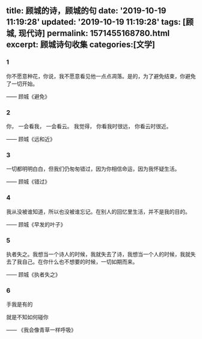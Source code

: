 title: 顾城的诗，顾城的句
date: '2019-10-19 11:19:28'
updated: '2019-10-19 11:19:28'
tags: [顾城, 现代诗]
permalink: 1571455168780.html
excerpt: 顾城诗句收集
categories:[文学]
---
### 1

你不愿意种花，你说，我不愿意看见他一点点凋落。是的，为了避免结束，你避免了一切开始。

—— 顾城《避免》

### 2
你，
一会看我，
一会看云。
我觉得，
你看我时很远，
你看云时很近。

—— 顾城《远和近》

### 3
一切都明明白白，但我们仍匆匆错过，因为你相信命运，因为我怀疑生活。

—— 顾城《错过》

### 4
我从没被谁知道，所以也没被谁忘记。在别人的回忆里生活，并不是我的目的。

—— 顾城《早发的叶子》

### 5 
执者失之。我想当一个诗人的时候，我就失去了诗，我想当一个人的时候，我就失去了我自己。在你什么也不想要的时候，一切如期而来。

—— 顾城《执者失之》

### 6

手我是有的

就是不知如何碰你

—— 《我会像青草一样呼吸》
